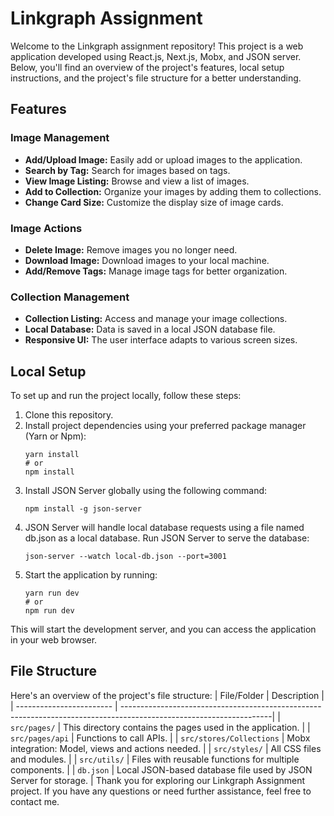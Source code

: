 # Linkgraph Assignment
Welcome to the Linkgraph assignment repository! This project is a web application developed using React.js, Next.js, Mobx, and JSON server. Below, you'll find an overview of the project's features, local setup instructions, and the project's file structure for a better understanding.
## Features
### Image Management
- **Add/Upload Image:** Easily add or upload images to the application.
- **Search by Tag:** Search for images based on tags.
- **View Image Listing:** Browse and view a list of images.
- **Add to Collection:** Organize your images by adding them to collections.
- **Change Card Size:** Customize the display size of image cards.
### Image Actions
- **Delete Image:** Remove images you no longer need.
- **Download Image:** Download images to your local machine.
- **Add/Remove Tags:** Manage image tags for better organization.
### Collection Management
- **Collection Listing:** Access and manage your image collections.
- **Local Database:** Data is saved in a local JSON database file.
- **Responsive UI:** The user interface adapts to various screen sizes.
## Local Setup
To set up and run the project locally, follow these steps:
1. Clone this repository.
2. Install project dependencies using your preferred package manager (Yarn or Npm):
   ```shell
   yarn install
   # or
   npm install
3. Install JSON Server globally using the following command:
    ```shell
    npm install -g json-server
4. JSON Server will handle local database requests using a file named db.json as a local database.
    Run JSON Server to serve the database:
    ```shell
    json-server --watch local-db.json --port=3001

5. Start the application by running:
    ```shell
    yarn run dev
    # or
    npm run dev
This will start the development server, and you can access the application in your web browser.
## File Structure
Here's an overview of the project's file structure:
| File/Folder              | Description                                                                                                        |
| ------------------------ | -------------------------------------------------------------------------------------------------------------------|
| `src/pages/`             | This directory contains the pages used in the application.                                                         |
| `src/pages/api`          | Functions to call APIs.                                                                                            |
| `src/stores/Collections` | Mobx integration: Model, views and actions needed.                                                                                                |
| `src/styles/`            | All CSS files and modules.                                                                                         |
| `src/utils/`             | Files with reusable functions for multiple components.                                                             |
| `db.json`                | Local JSON-based database file used by JSON Server for storage.                                                    |
Thank you for exploring our Linkgraph Assignment project. If you have any questions or need further assistance, feel free to contact me.
